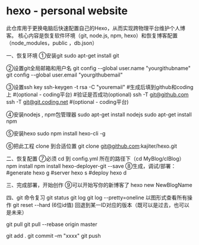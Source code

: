 # hexo - personal website
此仓库用于更换电脑后快速配置自己的Hexo，从而实现跨物理平台维护个人博客。
核心内容是恢复软件环境（git, node.js, npm, hexo）和恢复博客配置（node_modules，public ，db.json）

一、恢复环境
①安装git
sudo apt-get install git

②设置git全局邮箱和用户名
git config --global user.name "yourgithubname"
git config --global user.email "yourgithubemail"

③设置ssh key
ssh-keygen -t rsa -C "youremail"
#生成后填到github和coding上 #(optional - coding平台)
    #验证是否成功(optional)
    ssh -T git@github.com
    ssh -T git@git.coding.net     #(optional - coding平台)
    
④安装nodejs , npm包管理器
sudo apt-get install nodejs
sudo apt-get install npm

⑤安装hexo
sudo npm install hexo-cli -g

⑥把此工程 clone 到合适位置 
git clone git@github.com:kajiter/hexo.git

二、恢复配置
⑦必须 cd 到 config.yml 所在的路径下（cd MyBlog/clBlog）
npm install 
npm install hexo-deployer-git --save
⑧生成，调试/部署：
#generate
hexo g 
#server
hexo s
#deploy
hexo d

三、完成部署，开始创作
⑨可以开始写你的新博客了
hexo new NewBlogName

四、git 命令复习
git status
git log
git log --pretty=oneline  以图形式查看所有操作
git reset --hard  (6位id值)  回退到某一ID对应的版本（既可以是过去，也可以是未来）

git pull
git pull --rebase origin master

git add .
git commit –m "xxxx"
git push 


